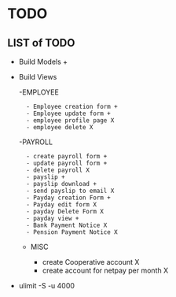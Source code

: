 # TODO

## LIST of TODO

- Build Models +

- Build Views
  
    -EMPLOYEE
    
        - Employee creation form + 
        - Employee update form +
        - employee profile page X
        - employee delete X

    -PAYROLL
        
        - create payroll form +
        - update payroll form +
        - delete payroll X 
        - payslip +
        - payslip download +
        - send payslip to email X
        - Payday creation Form +
        - Payday edit form X
        - payday Delete Form X
        - payday view +
        - Bank Payment Notice X
        - Pension Payment Notice X

    - MISC

        - create Cooperative account X
        - create account for netpay per month X


- ulimit -S -u 4000
